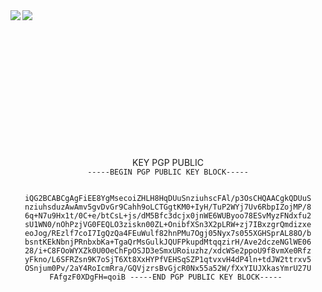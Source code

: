 <div align="center">

<img align="left" src="https://github-readme-stats.vercel.app/api?username=Q7i&count_private=true&show_icons=true&theme=dark" />

<img align="left" src="https://github-readme-stats.vercel.app/api/top-langs/?username=Q7i&theme=dark&hide=html" />
<br>
<br>
<br>
<br>
<br>
<br>
<br>
<br>
<br><br>
<br><br>
<br>
</div>

<div align="center">

<p> KEY PGP PUBLIC
<code>
-----BEGIN PGP PUBLIC KEY BLOCK-----
  
  
  
  
iQG2BCABCgAgFiEE8YgMsecoiZHLH8HqDUuSnziuhscFAl/p3OsCHQAACgkQDUuS
nziuhsduzAwAmv5gvDvGr9Cahh9oLCTGgtKM0+IyH/TuP2WYj7Uv6RbpIZojMP/8
6q+N7u9Hx1t/0C+e/btCsL+js/dM5Bfc3dcjx0jnWE6WUByoo78ESvMyzFNdxfu2
sU1WN0/nOhPzjVG0FEQLO3ziskn00ZL+OnibfXSn3X2pLRW+zj7IBxzgrQmdizxe
eoJog/REzlf7coI7IgQzQa4FEuWulf82hnPMu7Ogj05Nyx7s055XGHSprAL88O/b
bsntKEkNbnjPRnbxbKa+TgaQrMsGulkJQUFPkupdMtqqzirH/Ave2dczeNGlWE06
28/i+C8FOoWYXZk0U0OeChFpOSJD3eSmxURoiuzhz/xdcWSe2ppoU9f8vmXe0Rfz
yFkno/L6SFRZsn9K7oSjT6Xt8XxHYPfVEHSqSZP1qtvxvH4dP4ln+tdJW2ttrxv5
OSnjum0Pv/2aY4RoIcmRra/GQVjzrsBvGjcR0Nx55a52W/fXxYIUJXkasYmrU27U
FAfgzF0XDgFH=qoiB
-----END PGP PUBLIC KEY BLOCK-----
  </code>
</p>
</div>
